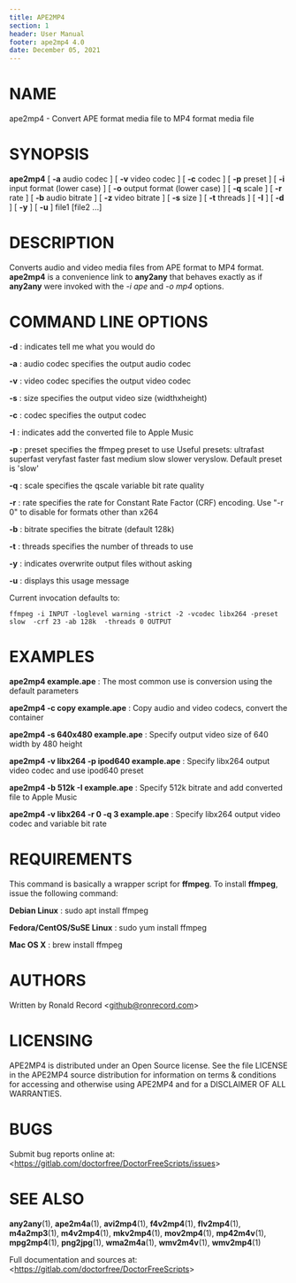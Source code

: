```yaml
---
title: APE2MP4
section: 1
header: User Manual
footer: ape2mp4 4.0
date: December 05, 2021
---
```

# NAME
ape2mp4 - Convert APE format media file to MP4 format media file

# SYNOPSIS
**ape2mp4** [ **-a** audio codec ] [ **-v** video codec ] [ **-c** codec ] [ **-p** preset ] [ **-i** input format (lower case) ] [ **-o** output format (lower case) ] [ **-q** scale ] [ **-r** rate ] [ **-b** audio bitrate ] [ **-z** video bitrate ] [ **-s** size ] [ **-t** threads ] [ **-I** ] [ **-d** ] [ **-y** ] [ **-u** ] file1 [file2 ...]

# DESCRIPTION
Converts audio and video media files from APE format to MP4 format. **ape2mp4** is a convenience link to **any2any** that behaves exactly as if **any2any** were invoked with the *-i ape* and *-o mp4* options.

# COMMAND LINE OPTIONS

**-d**
: indicates tell me what you would do

**-a**
: audio codec specifies the output audio codec

**-v**
: video codec specifies the output video codec

**-s**
: size specifies the output video size (widthxheight)

**-c**
: codec specifies the output codec

**-I**
: indicates add the converted file to Apple Music

**-p**
: preset specifies the ffmpeg preset to use
	 Useful presets:
	 ultrafast superfast veryfast faster fast medium slow
	 slower veryslow. Default preset is 'slow'

**-q**
: scale specifies the qscale variable bit rate quality

**-r**
: rate specifies the rate for Constant Rate Factor (CRF)
	encoding. Use "-r 0" to disable for formats other than x264

**-b**
: bitrate specifies the bitrate (default 128k)

**-t**
: threads specifies the number of threads to use

**-y**
: indicates overwrite output files without asking

**-u**
: displays this usage message

Current invocation defaults to:

`ffmpeg -i INPUT -loglevel warning -strict -2 -vcodec libx264 -preset slow  -crf 23 -ab 128k  -threads 0 OUTPUT`

# EXAMPLES

**ape2mp4 example.ape**
: The most common use is conversion using the default parameters

**ape2mp4 -c copy example.ape**
: Copy audio and video codecs, convert the container

**ape2mp4 -s 640x480 example.ape**
: Specify output video size of 640 width by 480 height

**ape2mp4 -v libx264 -p ipod640 example.ape**
: Specify libx264 output video codec and use ipod640 preset

**ape2mp4 -b 512k -I example.ape**
: Specify 512k bitrate and add converted file to Apple Music

**ape2mp4 -v libx264 -r 0 -q 3 example.ape**
: Specify libx264 output video codec and variable bit rate

# REQUIREMENTS
This command is basically a wrapper script for **ffmpeg**. To install 
**ffmpeg**, issue the following command:

**Debian Linux**
: sudo apt install ffmpeg

**Fedora/CentOS/SuSE Linux**
: sudo yum install ffmpeg

**Mac OS X**
: brew install ffmpeg

# AUTHORS
Written by Ronald Record &lt;github@ronrecord.com&gt;

# LICENSING
APE2MP4 is distributed under an Open Source license.
See the file LICENSE in the APE2MP4 source distribution
for information on terms &amp; conditions for accessing and
otherwise using APE2MP4 and for a DISCLAIMER OF ALL WARRANTIES.

# BUGS
Submit bug reports online at: &lt;https://gitlab.com/doctorfree/DoctorFreeScripts/issues&gt;

# SEE ALSO
**any2any**(1), **ape2m4a**(1), **avi2mp4**(1), **f4v2mp4**(1), **flv2mp4**(1), **m4a2mp3**(1), **m4v2mp4**(1), **mkv2mp4**(1), **mov2mp4**(1), **mp42m4v**(1), **mpg2mp4**(1), **png2jpg**(1), **wma2m4a**(1), **wmv2m4v**(1), **wmv2mp4**(1)

Full documentation and sources at: &lt;https://gitlab.com/doctorfree/DoctorFreeScripts&gt;

